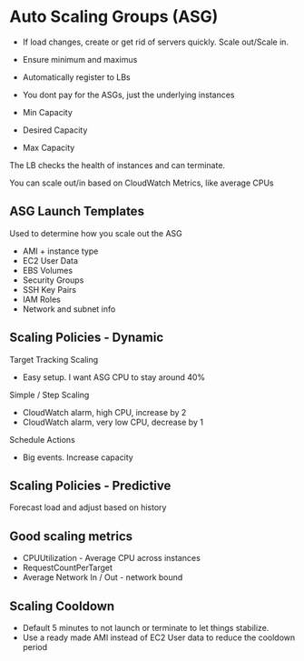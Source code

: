 # Auto Scaling Groups (ASG)

- If load changes, create or get rid of servers quickly. Scale out/Scale in.
- Ensure minimum and maximus
- Automatically register to LBs
- You dont pay for the ASGs, just the underlying instances

- Min Capacity
- Desired Capacity
- Max Capacity

The LB checks the health of instances and can terminate.

You can scale out/in based on CloudWatch Metrics, like average CPUs

## ASG Launch Templates

Used to determine how you scale out the ASG

- AMI + instance type
- EC2 User Data
- EBS Volumes
- Security Groups
- SSH Key Pairs
- IAM Roles
- Network and subnet info

## Scaling Policies - Dynamic

Target Tracking Scaling
-  Easy setup. I want ASG CPU to stay around 40%

Simple / Step Scaling
- CloudWatch alarm, high CPU, increase by 2
- CloudWatch alarm, very low CPU, decrease by 1

Schedule Actions
- Big events. Increase capacity

## Scaling Policies - Predictive

Forecast load and adjust based on history

## Good scaling metrics

- CPUUtilization - Average CPU across instances
- RequestCountPerTarget
- Average Network In / Out - network bound

## Scaling Cooldown

- Default 5 minutes to not launch or terminate to let things stabilize.
- Use a ready made AMI instead of EC2 User data to reduce the cooldown period